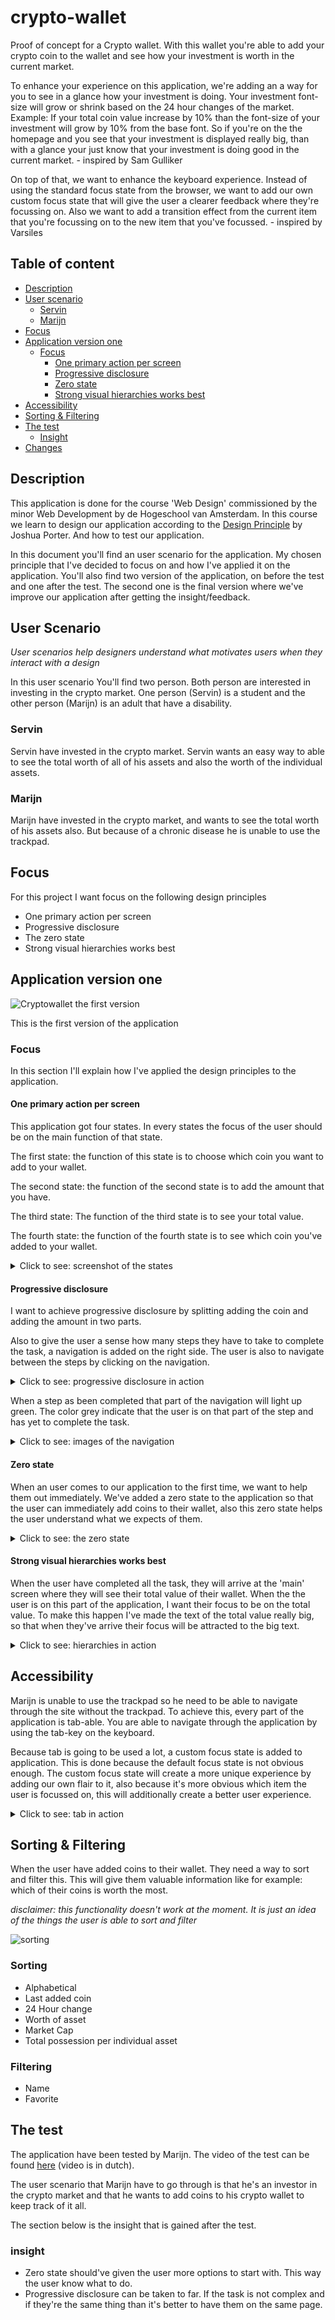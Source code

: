 # crypto-wallet

Proof of concept for a Crypto wallet. With this wallet you're able to add your crypto coin to the wallet and see how your investment is  worth in the current market. 

To enhance your experience on this application, we're adding an a way for you to see in a glance how your investment is doing. Your investment font-size will grow or shrink based on the 24 hour changes of the market. Example: If your total coin value increase by 10% than the font-size of your investment will grow by 10% from the base font. So if you're on the the homepage and you see that your investment is displayed really big, than with a glance your just know that your investment is doing good in the current market. - inspired by Sam Gulliker

On top of that, we want to enhance the keyboard experience. Instead of using the standard focus state from the browser, we want to add our own custom focus state that will give the user a clearer feedback where they're focussing on. Also we want to add a transition effect from the current item that you're focussing on to the new item that you've focussed. - inspired by Varsiles
## Table of content
- [Description](#description)
- [User scenario](#user-scenario)
    - [Servin](#servin)
    - [Marijn](#marijn)
- [Focus](#focus)
- [Application version one](#application-version-one)
    - [Focus](#focus-2)
        - [One primary action per screen](#one-primary-action-per-screen)
        - [Progressive disclosure](#progressive-disclosure)
        - [Zero state](#zero-state)
        - [Strong visual hierarchies works best](#strong-visual-hierarchies-works-best)
- [Accessibility](#accessibility)
- [Sorting & Filtering](#sorting--filtering)
- [The test](#the-test)
    - [Insight](#insight)
- [Changes](#changes)

## Description

This application is done for the course 'Web Design' commissioned by the minor Web Development by de Hogeschool van Amsterdam.  In this course we learn to design our application according to the [Design Principle](http://bokardo.com/principles-of-user-interface-design/) by Joshua Porter. And how to test our application.

In this document you'll find an user scenario for the application. My chosen principle that I've decided to focus on and how I've applied it on the application. You'll also find two version of the application, on before the test and one after the test. The second one is the final version where we've improve our application after getting the insight/feedback. 

## User Scenario

*User scenarios help designers understand what motivates users when they interact with a design*

In this user scenario You'll find two person. Both person are interested in investing in the crypto market. One person (Servin) is a student and the other person (Marijn) is an adult that have a disability. 

### Servin

Servin have invested in the crypto market. Servin wants an easy way to able to see the total worth of all of his assets and also the worth of the individual assets.

### Marijn

Marijn have invested in the crypto market, and wants to see the total worth of his assets also. But because of a chronic disease he is unable to use the trackpad.

## Focus

For this project I want focus on the following design principles

- One primary action per screen
- Progressive disclosure
- The zero state
- Strong visual hierarchies works best

## Application version one
![Cryptowallet the first version](readme-assets/crypto-wallet-version-1.gif)

This is the first version of the application

### Focus
In this section I'll explain how I've applied the design principles to the application.

#### One primary action per screen

This application got four states. In every states the focus of the user should be on the main function of that state.

The first state: the function of this state is to choose which coin you want to add to your wallet.

The second state: the function of the second state is to add the amount that you have.

The third state: The function of the third state is to see your total value.

The fourth state: the function of the fourth state is to see which coin you've added to your wallet.

<details>
<summary>Click to see: screenshot of the states</summary>
<span>State one</span>
<img src="readme-assets/state-1.PNG" alt="state one: adding coin to wallet">

<span>State two</span>
<img src="readme-assets/state-2.PNG" alt="state two: add amount">

<span>State three</span>
<img src="readme-assets/state-3.PNG" alt="state three: see total value">

<span>State four</span>
<img src="readme-assets/state-4.PNG" alt="state four: all of your co">
</details>

#### Progressive disclosure
I want to achieve progressive disclosure by splitting adding the coin and adding the amount in two parts. 

Also to give the user a sense how many steps they have to take to complete the task, a navigation is added on the right side. The user is also to navigate between the steps by clicking on the navigation.

<details>
<summary>Click to see: progressive disclosure in action</summary>
<span>Progressive disclosure</span>
<img src="readme-assets/progressive-disclosure.gif" alt="Progressive disclosure">
</details>

When a step as been completed that part of the navigation will light up green. The color grey indicate that the user is on that part of the step and has yet to complete the task.

<details>
<summary>Click to see: images of the navigation</summary>
<span>The user is in step 1 and has yet to complete the task</span>
<br>
<img src="readme-assets/navigation-state-1.PNG" alt="Step1">

<span>Step 1 is completed. The user is now in step 2</span>
<br>
<img src="readme-assets/navigation-state-2.PNG" alt="Step2">
</details>

#### Zero state

When an user comes to our application to the first time, we want to help them out immediately. We've added a zero state to the application so that the user can immediately add coins to their wallet, also this zero state helps the user understand what we expects of them.

<details>
<summary>Click to see: the zero state</summary>
<span>Zero state</span>
<br>
<img src="readme-assets/zero-state.PNG" alt="zero-state">
</details>

#### Strong visual hierarchies works best

When the user have completed all the task, they will arrive at the 'main' screen where they will see their total value of their wallet. 
When the the user is on this part of the application, I want their focus to be on the total value. To make this happen I've made the text of the total value really big, so that when they've arrive their focus will be attracted to the big text.

<details>
<summary>Click to see: hierarchies in action</summary>
<span>The total value is made really big</span>
<br>
<img src="readme-assets/hierarchie.PNG" alt="main page with big font">
</details>

## Accessibility

Marijn is unable to use the trackpad so he need to be able to navigate through the site without the trackpad. To achieve this, every part of the application is tab-able. You are able to navigate through the application by using the tab-key on the keyboard.

Because tab is going to be used a lot, a custom focus state is added to application. This is done because the default focus state is not obvious enough. The custom focus state will create a more unique experience by adding our own flair to it, also because it's more obvious which item the user is focussed on, this will additionally create a better user experience. 

<details>
<summary>Click to see: tab in action</summary>
<span>Adding coin to the wallet by tabbing</span>
<br>
<img src="readme-assets/tabbing.gif" alt="a gif when the user tab through the application">
</details>


## Sorting & Filtering

When the user have added coins to their wallet. They need a way to sort and filter this. This will give them valuable information like for example: which of their coins is worth the most.

*disclaimer: this functionality doesn't work at the moment. It is just an idea of the things the user is able to sort and filter*

![sorting](readme-assets/sorting.PNG)

### Sorting
- Alphabetical
- Last added coin
- 24 Hour change
- Worth of asset
- Market Cap
- Total possession per individual asset

### Filtering
- Name
- Favorite

## The test

The application have been tested by Marijn. The video of the test can be found [here](https://vimeo.com/279084453) (video is in dutch). 

The user scenario that Marijn have to go through is that he's an investor in the crypto market and that he wants to add coins to his crypto wallet to keep track of it all.

The section below is the insight that is gained after the test.

### insight

- Zero state should've given the user more options to start with. This way the user know what to do.
- Progressive disclosure can be taken to far. If the task is not complex and if they're the same thing than it's better to have them on the same page.
